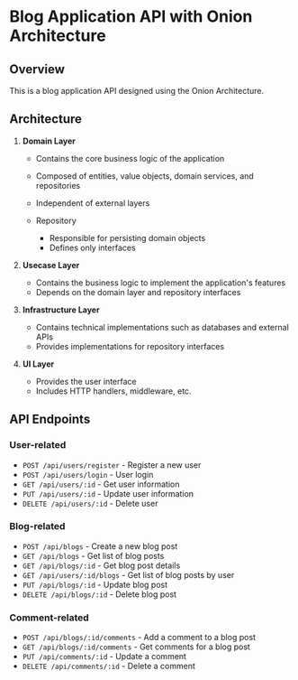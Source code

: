 # Blog Application API with Onion Architecture

## Overview

This is a blog application API designed using the Onion Architecture.

## Architecture

1. **Domain Layer**

   * Contains the core business logic of the application
   * Composed of entities, value objects, domain services, and repositories
   * Independent of external layers
   * Repository

     * Responsible for persisting domain objects
     * Defines only interfaces

2. **Usecase Layer**

   * Contains the business logic to implement the application's features
   * Depends on the domain layer and repository interfaces

3. **Infrastructure Layer**

   * Contains technical implementations such as databases and external APIs
   * Provides implementations for repository interfaces

4. **UI Layer**

   * Provides the user interface
   * Includes HTTP handlers, middleware, etc.

## API Endpoints

### User-related

* `POST /api/users/register` - Register a new user
* `POST /api/users/login` - User login
* `GET /api/users/:id` - Get user information
* `PUT /api/users/:id` - Update user information
* `DELETE /api/users/:id` - Delete user

### Blog-related

* `POST /api/blogs` - Create a new blog post
* `GET /api/blogs` - Get list of blog posts
* `GET /api/blogs/:id` - Get blog post details
* `GET /api/users/:id/blogs` - Get list of blog posts by user
* `PUT /api/blogs/:id` - Update blog post
* `DELETE /api/blogs/:id` - Delete blog post

### Comment-related

* `POST /api/blogs/:id/comments` - Add a comment to a blog post
* `GET /api/blogs/:id/comments` - Get comments for a blog post
* `PUT /api/comments/:id` - Update a comment
* `DELETE /api/comments/:id` - Delete a comment
